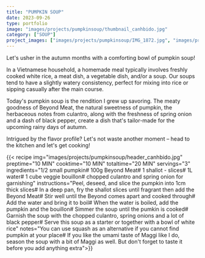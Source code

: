 ```yaml
---
title: "PUMPKIN SOUP"
date: 2023-09-26
type: portfolio
image: "images/projects/pumpkinsoup/thumbnail_canhbido.jpg"
category: ["SOUP"]
project_images: ["images/projects/pumpkinsoup/IMG_1872.jpg", "images/projects/pumpkinsoup/IMG_1876.jpg"]
---
```

Let's usher in the autumn months with a comforting bowl of pumpkin soup!

In a Vietnamese household, a homemade meal typically involves freshly cooked white rice, a meat dish, a vegetable dish, and/or a soup. Our soups tend to have a slightly watery consistency, perfect for mixing into rice or sipping casually after the main course.

Today's pumpkin soup is the rendition I grew up savoring. The meaty goodness of Beyond Meat, the natural sweetness of pumpkin, the herbaceous notes from culantro, along with the freshness of spring onion and a dash of black pepper, create a dish that's tailor-made for the upcoming rainy days of autumn.

Intrigued by the flavor profile? Let's not waste another moment – head to the kitchen and let's get cooking!


{{< recipe 
img="images/projects/pumpkinsoup/header_canhbido.jpg"
preptime="10 MIN" 
cooktime="10 MIN" 
totaltime="20 MIN" 
servings="3" 
ingredients="1/2 small pumpkin# 100g Beyond Meat# 1 shallot - slices# 1L water# 1 cube veggie bouillon#  chopped culantro and spring onion for garnishing" 
instructions="Peel, deseed, and slice the pumpkin into 1cm thick slices# In a deep pan, fry the shallot slices until fragrant then add the Beyond Meat# Stir well until the Beyond comes apart and cooked through# Add the water and bring it to boil# When the water is boiled, add the pumpkin and the bouillon# Simmer the soup until the pumkin is cooked# Garnish the soup with the chopped culantro, spring onions and a lot of black pepper# Serve this soup as a starter or together with a bowl of white rice"
notes="You can use squash as an alternative if you cannot find pumpkin at your place# If you like the umami taste of Maggi like I do, season the soup with a bit of Maggi as well. But don't forget to taste it before you add anything extra">}}



